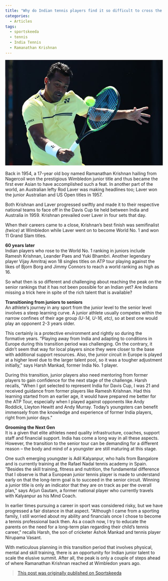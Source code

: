 ```yaml
---
title: "Why do Indian tennis players find it so difficult to cross the bridge from juniors to seniors?"
categories:
  - Articles
tags:
  - sportskeeda
  - tennis
  - India Tennis
  - Ramanathan Krishnan
---
```


![Leander Paes](/assets/images/sklpjunior.jpg)

Back in 1954, a 17-year old boy named Ramanathan Krishnan hailing from Nagercoil won the prestigious Wimbledon junior title and thus became the first ever Asian to have accomplished such a feat. In another part of the world, an Australian lefty Rod Laver was making headlines too; Laver won the junior Australian and US Open titles in 1957.

<!--more-->

Both Krishnan and Laver progressed swiftly and made it to their respective national teams to face off in the Davis Cup tie held between India and Australia in 1959. Krishnan prevailed over Laver in four sets that day.

When their careers came to a close, Krishnan’s best finish was semifinalist *(twice)* at Wimbledon while Laver went on to become World No. 1 and won 11 Grand Slam titles.

**60 years later**  
Indian players who rose to the World No. 1 ranking in juniors include Ramesh Krishnan, Leander Paes and Yuki Bhambri. Another legendary player Vijay Amritraj won 18 singles titles on ATP tour playing against the likes of Bjorn Borg and Jimmy Connors to reach a world ranking as high as 16.

So what then is so different and challenging about reaching the peak on the senior rankings that it has not been possible for an Indian yet? Are Indians missing a trick here in spite of the rich talent that is available? 

**Transitioning from juniors to seniors**  
An athlete’s journey in any sport from the junior level to the senior level involves a steep learning curve. A junior athlete usually competes within the narrow confines of their age group *(U-14, U-16, etc)*, so at best one would play an opponent 2-3 years older.

This certainly is a protective environment and rightly so during the formative years. “Playing away from India and adapting to conditions in Europe during this transition period was challenging. On the contrary, it didn’t seem that way for local players since they were closer to the base with additional support resources. Also, the junior circuit in Europe is played at a higher level due to the larger talent pool, so it was a tougher adjustment initially," says Harsh Mankad, former India No. 1 player.

During this transition, junior players also need mentoring from former players to gain confidence for the next stage of the challenge. Harsh recalls, "When I got selected to represent India for Davis Cup, I was 21 and received guidance from former players like Ramesh Krishnan. Had this learning started from an earlier age, it would have prepared me better for the ATP Tour, especially when I played against opponents like Andy Roddick, Lleyton Hewitt and Andy Murray. Today’s youngsters can benefit immensely from the knowledge and experience of former India players, right from junior days." 

**Grooming the Next Gen**   
It is a given that elite athletes need quality infrastructure, coaches, support staff and financial support. India has come a long way in all these aspects. However, the transition to the senior tour can be demanding for a different reason – the body and mind of a youngster are still maturing at this stage.

One such emerging youngster is Adil Kalyanpur, who hails from Bangalore and is currently training at the Rafael Nadal tennis academy in Spain. "Besides the skill training, fitness and nutrition, the fundamental difference that I observe is that a European junior tennis player is made to understand early on that the long-term goal is to succeed in the senior circuit. Winning a junior title is only an indicator that they are on track as per the overall plan," says Arjun Gautam, a former national player who currently travels with Kalyanpur as his Mind Coach. 

In earlier times pursuing a career in sport was considered risky, but we have progressed a fair distance in that aspect. "Although I came from a sporting family, I still worried about my ability and financials once I chose to become a tennis professional back then. As a coach now, I try to educate the parents on the need for a long-term plan regarding their child’s tennis career," recalls Harsh, the son of cricketer Ashok Mankad and tennis player Nirupama Vasant.

With meticulous planning in this transition period that involves physical, mental and skill training, there is an opportunity for Indian junior talent to scale the elusive summit. After all, the peak is only a couple of steps ahead of where Ramanathan Krishnan reached at Wimbledon years ago.

> [This post was originally published on Sportskeeda](https://www.sportskeeda.com/tennis/indian-players-finding-it-difficult-to-cross-from-junior-to-senior)